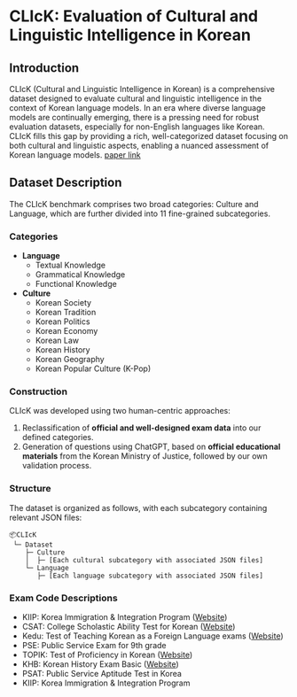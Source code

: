 # CLIcK: Evaluation of Cultural and Linguistic Intelligence in Korean

## Introduction
CLIcK (Cultural and Linguistic Intelligence in Korean) is a comprehensive dataset designed to evaluate cultural and linguistic intelligence in the context of Korean language models. In an era where diverse language models are continually emerging, there is a pressing need for robust evaluation datasets, especially for non-English languages like Korean. CLIcK fills this gap by providing a rich, well-categorized dataset focusing on both cultural and linguistic aspects, enabling a nuanced assessment of Korean language models.
[paper link](https://arxiv.org/abs/2403.06412) 

## Dataset Description
The CLIcK benchmark comprises two broad categories: Culture and Language, which are further divided into 11 fine-grained subcategories.

### Categories
- **Language**
  - Textual Knowledge
  - Grammatical Knowledge
  - Functional Knowledge
- **Culture**
  - Korean Society
  - Korean Tradition
  - Korean Politics
  - Korean Economy
  - Korean Law
  - Korean History
  - Korean Geography
  - Korean Popular Culture (K-Pop)

### Construction
CLIcK was developed using two human-centric approaches:
1. Reclassification of **official and well-designed exam data** into our defined categories.
2. Generation of questions using ChatGPT, based on **official educational materials** from the Korean Ministry of Justice, followed by our own validation process.

### Structure
The dataset is organized as follows, with each subcategory containing relevant JSON files:
```
📦CLIcK
 └─ Dataset
    ├─ Culture
    │  ├─ [Each cultural subcategory with associated JSON files]
    └─ Language
       ├─ [Each language subcategory with associated JSON files]
```

### Exam Code Descriptions
- KIIP: Korea Immigration & Integration Program ([Website](www.immigration.go.kr))
- CSAT: College Scholastic Ability Test for Korean ([Website](https://www.suneung.re.kr/))
- Kedu: Test of Teaching Korean as a Foreign Language exams ([Website](https://www.q-net.or.kr/man001.do?gSite=L&gId=36))
- PSE: Public Service Exam for 9th grade
- TOPIK: Test of Proficiency in Korean ([Website](https://www.topik.go.kr/))
- KHB: Korean History Exam Basic ([Website](https://www.historyexam.go.kr/))
- PSAT: Public Service Aptitude Test in Korea
- KIIP: Korea Immigration & Integration Program 
